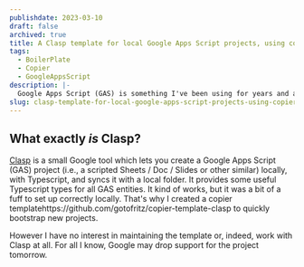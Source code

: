 ```yaml
---
publishdate: 2023-03-10
draft: false
archived: true
title: A Clasp template for local Google Apps Script projects, using copier
tags:
  - BoilerPlate
  - Copier
  - GoogleAppsScript
description: |-
  Google Apps Script (GAS) is something I've been using for years and always end up going back to. I explored [Clasp](https://github.com/google/clasp) for developing locally in typescript. But I am not pursuing this any further.
slug: clasp-template-for-local-google-apps-script-projects-using-copier
---
```


## What exactly _is_ Clasp?

[Clasp](https://github.com/google/clasp) is a small Google tool which lets you create a Google Apps Script (GAS) project (i.e., a scripted Sheets / Doc / Slides or other similar) locally, with Typescript, and syncs it with a local folder. It provides some useful Typescript types for all GAS entities. It kind of works, but it was a bit of a fuff to set up correctly locally. That's why I created a copier templatehttps://github.com/gotofritz/copier-template-clasp to quickly bootstrap new projects.

However I have no interest in maintaining the template or, indeed, work with Clasp at all. For all I know, Google may drop support for the project tomorrow.
